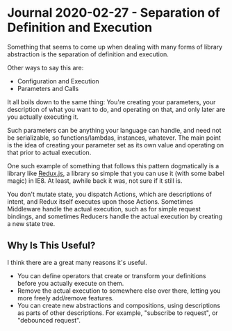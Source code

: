 Journal 2020-02-27 - Separation of Definition and Execution
==========

Something that seems to come up when dealing with many forms of library abstraction is the separation of definition and execution.

Other ways to say this are:

- Configuration and Execution
- Parameters and Calls

It all boils down to the same thing: You're creating your parameters, your description of what you want to do, and operating on that, and only later are you actually executing it.

Such parameters can be anything your language can handle, and need not be serializable, so functions/lambdas, instances, whatever.  The main point is the idea of creating your parameter set as its own value and operating on that prior to actual execution.

One such example of something that follows this pattern dogmatically is a library like [Redux.js](https://redux.js.org/), a library so simple that you can use it (with some babel magic) in IE8.  At least, awhile back it was, not sure if it still is.

You don't mutate state, you dispatch Actions, which are descriptions of intent, and Redux itself executes upon those Actions.  Sometimes Middleware handle the actual execution, such as for simple request bindings, and sometimes Reducers handle the actual execution by creating a new state tree.



## Why Is This Useful?

I think there are a great many reasons it's useful.

- You can define operators that create or transform your definitions before you actually execute on them.
- Remove the actual execution to somewhere else over there, letting you more freely add/remove features.
- You can create new abstractions and compositions, using descriptions as parts of other descriptions.  For example, "subscribe to request", or "debounced request".
